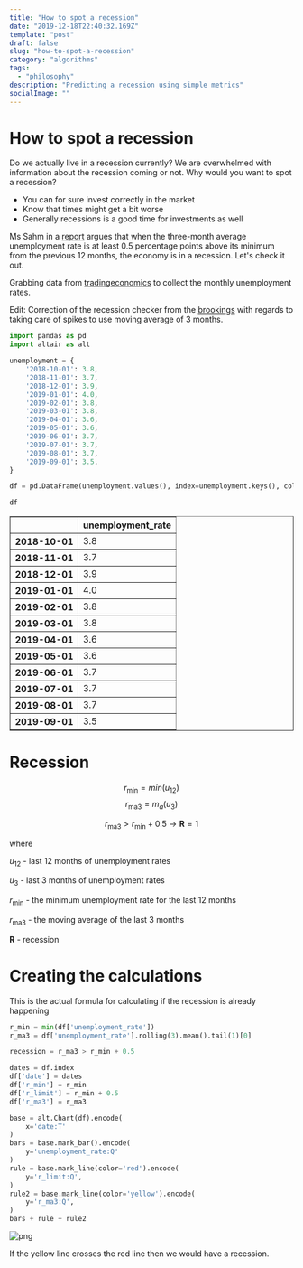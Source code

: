 ```yaml
---
title: "How to spot a recession"
date: "2019-12-18T22:40:32.169Z"
template: "post"
draft: false
slug: "how-to-spot-a-recession"
category: "algorithms"
tags:
  - "philosophy"
description: "Predicting a recession using simple metrics"
socialImage: ""
---
```


# How to spot a recession

Do we actually live in a recession currently? We are overwhelmed with information about the recession coming or not. Why would you want to spot a recession?
- You can for sure invest correctly in the market
- Know that times might get a bit worse
- Generally recessions is a good time for investments as well

Ms Sahm in a [report](http://www.hamiltonproject.org/papers/direct_stimulus_payments_to_individuals) argues that when the three-month average unemployment rate is at least 0.5 percentage points above its minimum from the previous 12 months, the economy is in a recession. Let's check it out.

Grabbing data from [tradingeconomics](https://tradingeconomics.com/united-states/unemployment-rate) to collect the monthly unemployment rates.

Edit:
Correction of the recession checker from the [brookings](https://www.brookings.edu/blog/up-front/2019/06/06/how-will-we-know-when-a-recession-is-coming/) with regards to taking care of spikes to use moving average of 3 months.


```python
import pandas as pd
import altair as alt
```


```python
unemployment = {
    '2018-10-01': 3.8,
    '2018-11-01': 3.7,
    '2018-12-01': 3.9,
    '2019-01-01': 4.0,
    '2019-02-01': 3.8,
    '2019-03-01': 3.8,
    '2019-04-01': 3.6,
    '2019-05-01': 3.6,
    '2019-06-01': 3.7,
    '2019-07-01': 3.7,
    '2019-08-01': 3.7,
    '2019-09-01': 3.5,
}
```


```python
df = pd.DataFrame(unemployment.values(), index=unemployment.keys(), columns=['unemployment_rate'])
```


```python
df
```




<div>
<table border="1" class="dataframe">
  <thead>
    <tr style="text-align: right;">
      <th></th>
      <th>unemployment_rate</th>
    </tr>
  </thead>
  <tbody>
    <tr>
      <th>2018-10-01</th>
      <td>3.8</td>
    </tr>
    <tr>
      <th>2018-11-01</th>
      <td>3.7</td>
    </tr>
    <tr>
      <th>2018-12-01</th>
      <td>3.9</td>
    </tr>
    <tr>
      <th>2019-01-01</th>
      <td>4.0</td>
    </tr>
    <tr>
      <th>2019-02-01</th>
      <td>3.8</td>
    </tr>
    <tr>
      <th>2019-03-01</th>
      <td>3.8</td>
    </tr>
    <tr>
      <th>2019-04-01</th>
      <td>3.6</td>
    </tr>
    <tr>
      <th>2019-05-01</th>
      <td>3.6</td>
    </tr>
    <tr>
      <th>2019-06-01</th>
      <td>3.7</td>
    </tr>
    <tr>
      <th>2019-07-01</th>
      <td>3.7</td>
    </tr>
    <tr>
      <th>2019-08-01</th>
      <td>3.7</td>
    </tr>
    <tr>
      <th>2019-09-01</th>
      <td>3.5</td>
    </tr>
  </tbody>
</table>
</div>



# Recession
$$
r_{\text{min}} = min(u_{\text{12}})
$$
$$
r_{\text{ma3}} = m_{a}(u_{\text{3}})
$$

$$
r_{\text{ma3}} > r_{\text{min}} + 0.5 \rightarrow \textbf{R} = 1
$$

where

$u_{\text{12}}$ - last 12 months of unemployment rates

$u_{\text{3}}$ - last 3 months of unemployment rates

$r_{\text{min}}$ - the minimum unemployment rate for the last 12 months

$r_{\text{ma3}}$ - the moving average of the last 3 months

$\textbf{R}$ - recession

# Creating the calculations


This is the actual formula for calculating if the recession is already happening


```python
r_min = min(df['unemployment_rate'])
r_ma3 = df['unemployment_rate'].rolling(3).mean().tail(1)[0]

recession = r_ma3 > r_min + 0.5
```

```python
dates = df.index
df['date'] = dates
df['r_min'] = r_min
df['r_limit'] = r_min + 0.5
df['r_ma3'] = r_ma3

base = alt.Chart(df).encode(
    x='date:T'
)
bars = base.mark_bar().encode(
    y='unemployment_rate:Q'
)
rule = base.mark_line(color='red').encode(
    y='r_limit:Q',
)
rule2 = base.mark_line(color='yellow').encode(
    y='r_ma3:Q',
)
bars + rule + rule2
```



![png](/assets/blog/recession.png)



If the yellow line crosses the red line then we would have a recession.
